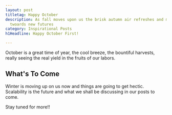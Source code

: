 ```yaml
---
layout: post
titletag: Happy October
description: As fall moves upon us the brisk autumn air refreshes and motivates us
  twoards new futures
category: Inspirational Posts
h1Headline: Happy October First!

---
```

October is a great time of year, the cool breeze, the bountiful harvests, really seeing the real yield in the fruits of our labors.

## What's To Come

Winter is moving up on us now and things are going to get hectic. Scalability is the future and what we shall be discussing in our posts to come.

Stay tuned for more!!